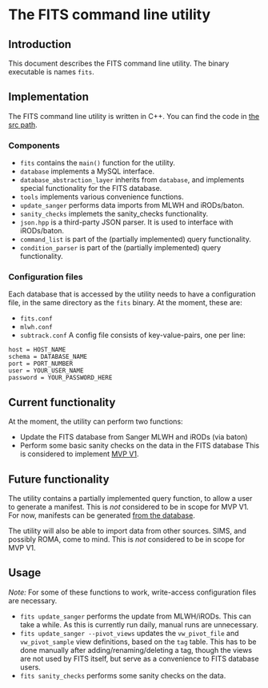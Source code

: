 # The FITS command line utility

## Introduction
This document describes the FITS command line utility. The binary executable is names `fits`.

## Implementation
The FITS command line utility is written in C++. You can find the code in [the src path](https://github.com/malariagen/fits/tree/master/src).

### Components
* `fits` contains the `main()` function for the utility.
* `database` implements a MySQL interface.
* `database_abstraction_layer` inherits from `database`, and implements special functionality for the FITS database.
* `tools` implements various convenience functions.
* `update_sanger` performs data imports from MLWH and iRODs/baton.
* `sanity_checks` implemets the sanity_checks functionality.
* `json.hpp` is a third-party JSON parser. It is used to interface with iRODs/baton.
* `command_list` is part of the (partially implemented) query functionality.
* `condition_parser` is part of the (partially implemented) query functionality.

### Configuration files
Each database that is accessed by the utility needs to have a configuration file, in the same directory as the `fits` binary.
At the moment, these are:
* `fits.conf`
* `mlwh.conf`
* `subtrack.conf`
A config file consists of key-value-pairs, one per line:
```
host = HOST_NAME
schema = DATABASE_NAME
port = PORT_NUMBER
user = YOUR_USER_NAME
password = YOUR_PASSWORD_HERE
```

## Current functionality
At the moment, the utility can perform two functions:
* Update the FITS database from Sanger MLWH and iRODs (via baton)
* Perform some basic sanity checks on the data in the FITS database
This is considered to implement [MVP V1](https://github.com/malariagen/fits/blob/master/documentation/mvp_v1.md).

## Future functionality
The utility contains a partially implemented query function, to allow a user to generate a manifest.
This is _not_ considered to be in scope for MVP V1. For now, manifests can be generated [from the database](https://github.com/malariagen/fits/blob/master/documentation/How_to_build_a_manifest.md).

The utility will also be able to import data from other sources. SIMS, and possibly ROMA, come to mind.
This is _not_ considered to be in scope for MVP V1.

## Usage
_Note:_ For some of these functions to work, write-access configuration files are necessary.
* `fits update_sanger` performs the update from MLWH/iRODs. This can take a while. As this is currently run daily, manual runs are unnecessary.
* `fits update_sanger --pivot_views` updates the `vw_pivot_file` and `vw_pivot_sample` view definitions, based on the `tag` table. This has to be done manually after adding/renaming/deleting a tag, though the views are not used by FITS itself, but serve as a convenience to FITS database users.
* `fits sanity_checks` performs some sanity checks on the data.